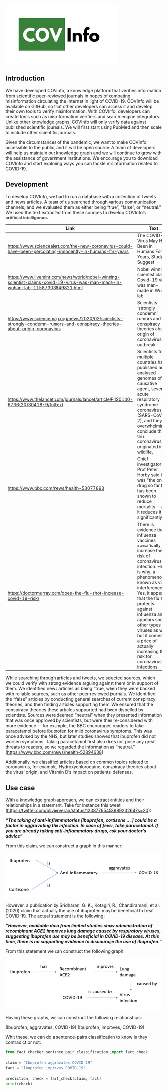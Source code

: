 ![covinfo](/img/covinfo_logo.png)

## Introduction
We have developed COVInfo, a knowledge platform that verifies information from scientific peer-reviewed journals in hopes of combating misinformation circulating the Internet in light of COVID-19. COVInfo will be available on GitHub, so that other developers can access it and develop their own tools to verify misinformation. With COVInfo, developers can create tools such as misinformation verifiers and search engine integrators. Unlike other knowledge graphs, COVInfo will only verify data against published scientific journals. We will first start using PubMed and then scale to include other scientific journals.

Given the circumstances of the pandemic, we want to make COVInfo accessible to the public, and it will be open source. A team of developers will help us maintain our knowledge graph and we will continue to grow with the assistance of government institutions. We encourage you to download COVInfo and start exploring ways you can tackle misinformation related to COVID-19.

## Development

To develop COVInfo, we had to run a database with a collection of tweets and news articles. A team of us searched through various communication channels, and we evaluated them as either being “true”, “false”, or “neutral.” We used the text extracted from these sources to develop COVInfo’s artificial intelligence. 

| Link                                                                                                                            | Text                                                                                                                                                                                                                                                                                                                                                           | Classification | Topic                |
|---------------------------------------------------------------------------------------------------------------------------------|----------------------------------------------------------------------------------------------------------------------------------------------------------------------------------------------------------------------------------------------------------------------------------------------------------------------------------------------------------------|----------------|----------------------|
| https://www.sciencealert.com/the-new-coronavirus-could-have-been-percolating-innocently-in-humans-for-years                     | The COVID-19 Virus May Have Been in Humans For Years, Study Suggest                                                                                                                                                                                                                                                                                            | False          | Bio-Engineered Virus |
| https://www.livemint.com/news/world/nobel-winning-scientist-claims-covid-19-virus-was-man-made-in-wuhan-lab-11587303649821.html | Nobel winning scientist claims Covid-19 virus was man-made in Wuhan lab                                                                                                                                                                                                                                                                                        | False          | Bio-Engineered Virus |
| https://www.sciencemag.org/news/2020/02/scientists-strongly-condemn-rumors-and-conspiracy-theories-about-origin-coronavirus     | Scientists ‘strongly condemn’ rumors and conspiracy theories about origin of coronavirus outbreak                                                                                                                                                                                                                                                              | True           | Bio-Engineered Virus |
| https://www.thelancet.com/journals/lancet/article/PIIS0140-6736(20)30418-9/fulltext                                             | Scientists from multiple countries have published and analysed genomes of the causative agent, severe acute respiratory syndrome coronavirus 2 (SARS-CoV-2), and they overwhelmingly conclude that this coronavirus originated in wildlife,                                                                                                                    | True           | Bio-Engineered Virus |
| https://www.bbc.com/news/health-53077893                                                                                        | Chief investigator Prof Peter Horby said it was "the only drug so far that has been shown to reduce mortality - and it reduces it significantly.”                                                                                                                                                                                                              | True           | Dexamethasone        |
| https://doctormurray.com/does-the-flu-shot-increase-covid-19-risk/                                                              | There is evidence that influenza vaccines specifically increase the risk of coronavirus infection. Here is why, a phenomenon known as virus interference. Yes, it appears that the flu shot protects against influenza and it appears some other types of viruses as well, but it comes at a price of actually increasing the risk for coronavirus infections. | False          | Flu vaccine          |

While searching through articles and tweets, we selected sources, which we could verify with strong evidence arguing against them or in support of them. We identified news articles as being “true, when they were backed with reliable sources, such as other peer reviewed journals. We identified the “false” articles by conducting general searches of current conspiracy theories, and then finding articles supporting them. We ensured that the conspiracy theories these articles supported had been dispelled by scientists. Sources were deemed “neutral” when they presented information that was once approved by scientists, but were then re-considered with more evidence -- for example, the BBC encouraged readers to take paracetamol before ibuprofen for mild coronavirus symptoms. This was once advised by the NHS, but later studies showed that ibuprofen did not worsen symptoms. Taking paracetamol first also does not pose any great threats to readers, so we regarded the information as “neutral.” (https://www.bbc.com/news/health-52894638)

Additionally, we classified articles based on common topics related to coronavirus, for example, Hydroxychloroquine, conspiracy theories about the virus’ origin, and Vitamin D’s impact on patients’ defenses.

## Use case

With a knowledge graph approach, we can extract entities and their relationships in a statement. Take for instance this tweet (https://twitter.com/olivierveran/status/1238776545398923264?s=20):

***“The taking of anti-inflammatories [ibuprofen, cortisone … ] could be a factor in aggravating the infection. In case of fever, take paracetamol. If you are already taking anti-inflammatory drugs, ask your doctor’s advice”***

From this claim, we can construct a graph in this manner:

![claim](/img/claim_graph.png)

However, a publication by Sridharan, G. K., Kotagiri, R., Chandiramani, et al. (2020) claim that actually the use of ibuprofen may be beneficial to treat COVID-19. The actual statement is the following:

***“However, available data from limited studies show administration of recombinant ACE2 improves lung damage caused by respiratory viruses, suggesting ibuprofen use may be beneficial in COVID-19 disease. At this time, there is no supporting evidence to discourage the use of ibuprofen.”***

From this statement we can construct the following graph:

![fact](/img/fact_graph.png)

Having these graphs, we can construct the following relationships:

(Ibuprofen, aggravates, COVID-19)
(Ibuprofen, improves, COVID-19)

Whit these, we can do a sentence-pairs classification to know is they contradict or not:

```python
from fact_checker.sentence_pair_classification import fact_check

claim = "Ibuprofen aggravates COVID-19"
fact = "Ibuprofen improves COVID-19"

prediction, check = fact_check(claim, fact)
print(check)
```



